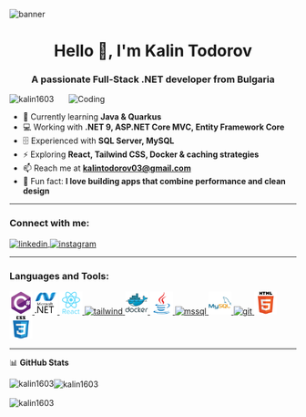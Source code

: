 ![banner](https://github.com/Kalin1603/Kalin1603/assets/65806915/5ad0de54-842d-47f0-9273-cc9d83635666)

<h1 align="center">Hello 👋, I'm Kalin Todorov</h1>
<h3 align="center">A passionate Full-Stack .NET developer from Bulgaria</h3>
<img align="right" alt="Coding" width="400" src="https://cdn.dribbble.com/users/730703/screenshots/6581243/avento.gif">

<p align="left"> 
  <img src="https://komarev.com/ghpvc/?username=kalin1603&label=Profile%20views&color=0e75b6&style=flat" alt="kalin1603" /> 
</p>

- 🌱 Currently learning **Java & Quarkus**  
- 💻 Working with **.NET 9, ASP.NET Core MVC, Entity Framework Core**  
- 🗄️ Experienced with **SQL Server, MySQL**  
- ⚡ Exploring **React, Tailwind CSS, Docker & caching strategies**  
- 📫 Reach me at **kalintodorov03@gmail.com**  
- 🎯 Fun fact: **I love building apps that combine performance and clean design**  

---

<h3 align="left">Connect with me:</h3>
<p align="left">
<a href="https://www.linkedin.com/in/k-todorov/" target="blank">
  <img align="center" src="https://raw.githubusercontent.com/rahuldkjain/github-profile-readme-generator/master/src/images/icons/Social/linked-in-alt.svg" alt="linkedin" height="30" width="40" />
</a>
<a href="https://www.instagram.com/k_todorrovv/" target="blank">
  <img align="center" src="https://raw.githubusercontent.com/rahuldkjain/github-profile-readme-generator/master/src/images/icons/Social/instagram.svg" alt="instagram" height="30" width="40" />
</a>
</p>

---

<h3 align="left">Languages and Tools:</h3>
<p align="left"> 
  <a href="https://learn.microsoft.com/en-us/dotnet/csharp/" target="_blank"> 
    <img src="https://raw.githubusercontent.com/devicons/devicon/master/icons/csharp/csharp-original.svg" alt="csharp" width="40" height="40"/> 
  </a>
  <a href="https://dotnet.microsoft.com/" target="_blank"> 
    <img src="https://raw.githubusercontent.com/devicons/devicon/master/icons/dot-net/dot-net-original-wordmark.svg" alt="dotnet" width="40" height="40"/> 
  </a>
  <a href="https://react.dev/" target="_blank"> 
    <img src="https://raw.githubusercontent.com/devicons/devicon/master/icons/react/react-original-wordmark.svg" alt="react" width="40" height="40"/> 
  </a>
  <a href="https://tailwindcss.com/" target="_blank"> 
    <img src="https://www.vectorlogo.zone/logos/tailwindcss/tailwindcss-icon.svg" alt="tailwind" width="40" height="40"/> 
  </a>
  <a href="https://www.docker.com/" target="_blank"> 
    <img src="https://raw.githubusercontent.com/devicons/devicon/master/icons/docker/docker-original-wordmark.svg" alt="docker" width="40" height="40"/> 
  </a>
  <a href="https://quarkus.io/" target="_blank"> 
    <img src="https://raw.githubusercontent.com/devicons/devicon/master/icons/java/java-original.svg" alt="java/quarkus" width="40" height="40"/> 
  </a>
  <a href="https://www.microsoft.com/en-us/sql-server" target="_blank"> 
    <img src="https://www.svgrepo.com/show/303229/microsoft-sql-server-logo.svg" alt="mssql" width="40" height="40"/> 
  </a>
  <a href="https://www.mysql.com/" target="_blank"> 
    <img src="https://raw.githubusercontent.com/devicons/devicon/master/icons/mysql/mysql-original-wordmark.svg" alt="mysql" width="40" height="40"/> 
  </a>
  <a href="https://git-scm.com/" target="_blank"> 
    <img src="https://www.vectorlogo.zone/logos/git-scm/git-scm-icon.svg" alt="git" width="40" height="40"/> 
  </a>
  <a href="https://www.w3.org/html/" target="_blank"> 
    <img src="https://raw.githubusercontent.com/devicons/devicon/master/icons/html5/html5-original-wordmark.svg" alt="html5" width="40" height="40"/> 
  </a>
  <a href="https://www.w3schools.com/css/" target="_blank"> 
    <img src="https://raw.githubusercontent.com/devicons/devicon/master/icons/css3/css3-original-wordmark.svg" alt="css3" width="40" height="40"/> 
  </a>
</p>

---

📊 **GitHub Stats**
<p>
  <img align="left" src="https://github-readme-stats.vercel.app/api/top-langs?username=kalin1603&show_icons=true&locale=en&layout=compact" alt="kalin1603" />
</p>

<p>
  <img align="center" src="https://github-readme-stats.vercel.app/api?username=kalin1603&show_icons=true&locale=en" alt="kalin1603" />
</p>

<p>
  <img align="center" src="https://github-readme-streak-stats.herokuapp.com/?user=kalin1603&" alt="kalin1603" />
</p>
